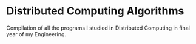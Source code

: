 # Distributed Computing Algorithms

Compilation of all the programs I studied in Distributed Computing in final year of my Engineering.
